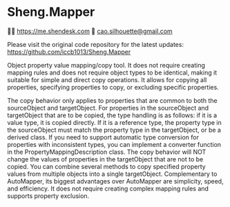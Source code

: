 # Sheng.Mapper

🙋‍♂️ https://me.shendesk.com
📨 cao.silhouette@gmail.com

Please visit the original code repository for the latest updates: https://github.com/iccb1013/Sheng.Mapper

Object property value mapping/copy tool. It does not require creating mapping rules and does not require object types to be identical, making it suitable for simple and direct copy operations. It allows for copying all properties, specifying properties to copy, or excluding specific properties.

The copy behavior only applies to properties that are common to both the sourceObject and targetObject. For properties in the sourceObject and targetObject that are to be copied, the type handling is as follows: if it is a value type, it is copied directly. If it is a reference type, the property type in the sourceObject must match the property type in the targetObject, or be a derived class. If you need to support automatic type conversion for properties with inconsistent types, you can implement a converter function in the PropertyMappingDescription class. The copy behavior will NOT change the values of properties in the targetObject that are not to be copied. You can combine several methods to copy specified property values from multiple objects into a single targetObject. Complementary to AutoMapper, its biggest advantages over AutoMapper are simplicity, speed, and efficiency. It does not require creating complex mapping rules and supports property exclusion.
